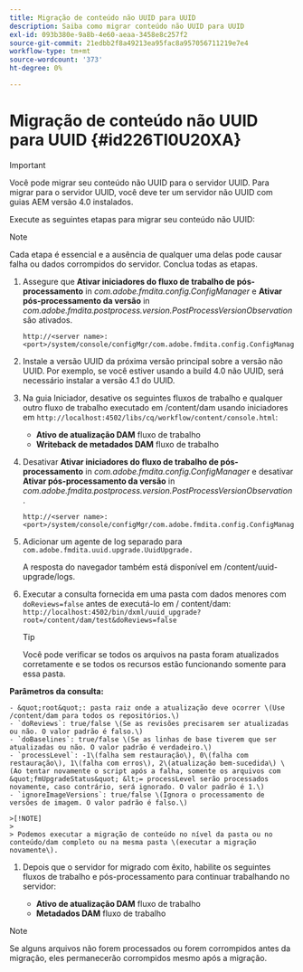 ```yaml
---
title: Migração de conteúdo não UUID para UUID
description: Saiba como migrar conteúdo não UUID para UUID
exl-id: 093b380e-9a8b-4e60-aeaa-3458e8c257f2
source-git-commit: 21edbb2f8a49213ea95fac8a957056711219e7e4
workflow-type: tm+mt
source-wordcount: '373'
ht-degree: 0%

---
```


# Migração de conteúdo não UUID para UUID {#id226TI0U20XA}

>[!IMPORTANT]
>
> Você pode migrar seu conteúdo não UUID para o servidor UUID. Para migrar para o servidor UUID, você deve ter um servidor não UUID com guias AEM versão 4.0 instalados.

Execute as seguintes etapas para migrar seu conteúdo não UUID:

>[!NOTE]
>
> Cada etapa é essencial e a ausência de qualquer uma delas pode causar falha ou dados corrompidos do servidor. Conclua todas as etapas.

1. Assegure que **Ativar iniciadores do fluxo de trabalho de pós-processamento** in *com.adobe.fmdita.config.ConfigManager* e **Ativar pós-processamento da versão** in *com.adobe.fmdita.postprocess.version.PostProcessVersionObservation* são ativados.

   ```http
   http://<server name>:<port>/system/console/configMgr/com.adobe.fmdita.config.ConfigManager
   ```

1. Instale a versão UUID da próxima versão principal sobre a versão não UUID. Por exemplo, se você estiver usando a build 4.0 não UUID, será necessário instalar a versão 4.1 do UUID.

1. Na guia Iniciador, desative os seguintes fluxos de trabalho e qualquer outro fluxo de trabalho executado em /content/dam usando iniciadores em `http://localhost:4502/libs/cq/workflow/content/console.html`:

   - **Ativo de atualização DAM** fluxo de trabalho
   - **Writeback de metadados DAM** fluxo de trabalho

1. Desativar **Ativar iniciadores do fluxo de trabalho de pós-processamento** in *com.adobe.fmdita.config.ConfigManager* e desativar **Ativar pós-processamento da versão** in *com.adobe.fmdita.postprocess.version.PostProcessVersionObservation*.

   ```http
   http://<server name>:<port>/system/console/configMgr/com.adobe.fmdita.config.ConfigManager
   ```

1. Adicionar um agente de log separado para `com.adobe.fmdita.uuid.upgrade.UuidUpgrade.`

   A resposta do navegador também está disponível em /content/uuid-upgrade/logs.

1. Executar a consulta fornecida em uma pasta com dados menores com `doReviews=false` antes de executá-lo em / content/dam: `http://localhost:4502/bin/dxml/uuid_upgrade?root=/content/dam/test&doReviews=false`

   >[!TIP]
   >
   >  Você pode verificar se todos os arquivos na pasta foram atualizados corretamente e se todos os recursos estão funcionando somente para essa pasta.

**Parâmetros da consulta:**

    - &quot;root&quot;: pasta raiz onde a atualização deve ocorrer \(Use /content/dam para todos os repositórios.\)
    - `doReviews`: true/false \(Se as revisões precisarem ser atualizadas ou não. O valor padrão é falso.\)
    - `doBaselines`: true/false \(Se as linhas de base tiverem que ser atualizadas ou não. O valor padrão é verdadeiro.\)
    - `processLevel`: -1\(falha sem restauração\), 0\(falha com restauração\), 1\(falha com erros\), 2\(atualização bem-sucedida\) \(Ao tentar novamente o script após a falha, somente os arquivos com &quot;fmUpgradeStatus&quot; &lt;= processLevel serão processados novamente, caso contrário, será ignorado. O valor padrão é 1.\)
    - `ignoreImageVersions`: true/false \(Ignora o processamento de versões de imagem. O valor padrão é falso.\)
    
    >[!NOTE]
    >
    > Podemos executar a migração de conteúdo no nível da pasta ou no conteúdo/dam completo ou na mesma pasta \(executar a migração novamente\).

1. Depois que o servidor for migrado com êxito, habilite os seguintes fluxos de trabalho e pós-processamento para continuar trabalhando no servidor:

   - **Ativo de atualização DAM** fluxo de trabalho
   - **Metadados DAM** fluxo de trabalho

>[!NOTE]
>
> Se alguns arquivos não forem processados ou forem corrompidos antes da migração, eles permanecerão corrompidos mesmo após a migração.
